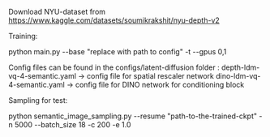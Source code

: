 Download NYU-dataset from https://www.kaggle.com/datasets/soumikrakshit/nyu-depth-v2

Training:

python main.py --base "replace with path to config" -t --gpus 0,1

Config files can be found in the configs/latent-diffusion folder : 
depth-ldm-vq-4-semantic.yaml -> config file for spatial rescaler network
dino-ldm-vq-4-semantic.yaml -> config file for DINO network for conditioning block

Sampling for test:

python semantic_image_sampling.py --resume "path-to-the-trained-ckpt" -n 5000 --batch_size 18 -c 200 -e 1.0

